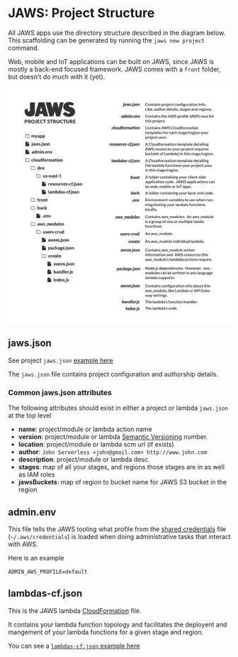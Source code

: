# JAWS: Project Structure

All JAWS apps use the directory structure described in the diagram below.  This scaffolding can be generated by running the `jaws new project` command.

Web, mobile and IoT applications can be built on JAWS, since JAWS is mostly a back-end focused framework.  JAWS comes with a `front` folder, but doesn't do much with it (yet).

![jaws framework structural diagram](../img/jaws_files_diagram.png)

## jaws.json

See project `jaws.json` [example here](../examples/project-jaws.json)

The `jaws.json` file contains project configuration and authorship details.

### Common jaws.json attributes

The following attributes should exist in either a project or lambda `jaws.json` at the top level

* **name**: project/module or lambda action name
* **version**: project/module or lambda [Semantic Versioning](http://semver.org/) number.
* **location**: project/module or lambda scm url (if exists)
* **author**: `John Serverless <john@gmail.com> http://www.john.com`
* **description**: project/module or lambda desc.
* **stages**: map of all your stages, and regions those stages are in as well as IAM roles
* **jawsBuckets**: map of region to bucket name for JAWS S3 bucket in the region

## admin.env

This file tells the JAWS tooling what profile from the
[shared credentials](http://docs.aws.amazon.com/AWSJavaScriptSDK/guide/node-configuring.html#Credentials_from_the_Shared_Credentials_File_____aws_credentials_)
file (`~/.aws/credentials`) is loaded when doing administrative tasks that interact with AWS.

Here is an example

```
ADMIN_AWS_PROFILE=default
```

## lambdas-cf.json

This is the JAWS lambda [CloudFormation](https://aws.amazon.com/cloudformation/) file.

It contains your lambda function topology and facilitates the deployent and mangement of your lambda functions for a given stage and region.

You can see a [`lambdas-cf.json` example here](../lib/templates/lambdas-cf.json)
